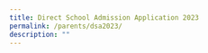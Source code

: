 ```yaml
---
title: Direct School Admission Application 2023
permalink: /parents/dsa2023/
description: ""
---
```

